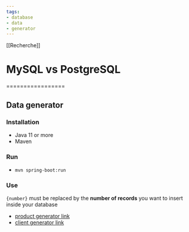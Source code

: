 ```yaml
---
tags:
- database
- data
- generator
---
```


[[Recherche]]
# MySQL vs PostgreSQL
=================

## Data generator
### Installation
- Java 11 or more
- Maven

### Run
- `mvn spring-boot:run`

### Use
`{number}` must be replaced by the **number of records** you want to insert inside your database
- [product generator link](http://localhost:8082/generate/products/{number})
- [client generator link](http://localhost:8082/generate/clients/{number})
